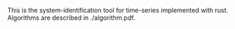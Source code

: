 This is the system-identification tool for time-series implemented with rust.
Algorithms are described in ./algorithm.pdf.